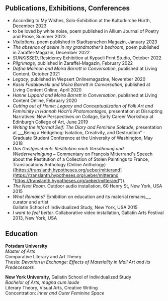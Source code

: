 
## Publications, Exhibitions, Conferences

* According to My Wishes, Solo-Exhibition at the Kulturkirche Hürth, December 2023
* to be loved by white noise, poem published in Allium Journal of Poetry and Prose, Summer 2023
* *Visitations*, poem published in Stadtsprachen Magazin, January 2023
* *The absence of desire in my grandmother’s bedroom,* poem published in Zaraffel-Magazin, December 2022
* *SUNKISSED*, Residency Exhibition at Kypseli Print Studio, October 2022
* *Pilgrimage,* published in Zaraffel-Magazin, February 2022
* *Dafna Maimon and Moira Barrett in Conversation*, published at Living Content, October 2021
* *Legacy*, published in Wepsert Onlinemagazine, November 2020
* *Kasia Fudakowski and Moira Barrett in Conversation,* published at Living Content Online, April 2020
* *Hanne Lippard and Moira Barrett in Conversation*, published at Living Content Online, February 2020
* *Cutting out of Home: Legacy and Conceptualization of Folk Art and Femininity in Hannah Höch’s Photomontages*, presentation at Disrupting Narratives: New Perspectives on Collage, Early Career Workshop at Edinburgh College of Art, June 2019
* *Writing the Informal Self: The Diary and Feminine Solitude*, presentation at \_„\_Being a Hedgehog: Isolation, Creativity, and Destruction“ - Graduate Student Conference at the University of Washington, May 2018
* *Das Gastgeschenk: Restitution nach Versöhnung und Wiedervereinigung* **–** Commentary on François Mitterrand's Speech about the Restitution of a Collection of Stolen Paintings to France, Translocations Anthology (Online Anthology) ([https://translanth.hypotheses.org/ueber/mitterand](https://translanth.hypotheses.org/ueber/mitterand "https://translanth.hypotheses.org/ueber/mitterand")).
* *The Next Room*. Outdoor audio installation, 60 Henry St, New York, USA 2015
* *What Remains?* Exhibition on education and its material remains\_,\_ curator and artist\
  Gallatin School of Individualized Study, New York, USA 2015
* *I want to feel better.* Collaborative video installation, Gallatin Arts Festival 2013, New York, USA

## Education

**Potsdam University**\
*Master of Arts*\
Comparative Literary and Art Theory\
Thesis: *Devotion in Exchange: Effects of Materiality in Mail Art and its Predecessors*

**New York University,** Gallatin School of Individualized Study\
*Bachelor of Arts, magna cum laude*\
Literary Theory, Visual Arts, Creative Writing\
Concentration: *Inner and Outer Feminine Space*
